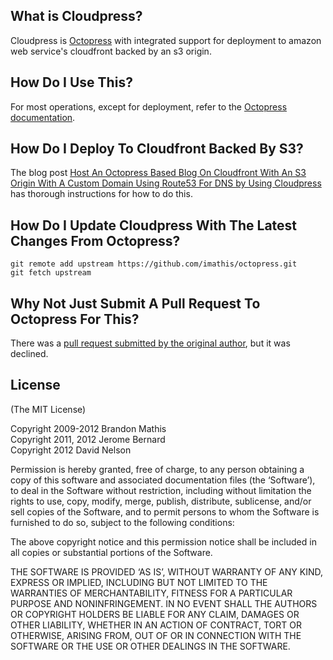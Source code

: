## What is Cloudpress?

Cloudpress is [Octopress](https://github.com/imathis/octopress) with integrated support for deployment to amazon web service's cloudfront backed by an s3 origin.

## How Do I Use This?

For most operations, except for deployment, refer to the [Octopress documentation](http://octopress.org/docs).

## How Do I Deploy To Cloudfront Backed By S3?

The blog post [Host An Octopress Based Blog On Cloudfront With An S3 Origin With A Custom Domain Using Route53 For DNS by Using Cloudpress](http://www.david-j-nelson.com/coming_soon) has thorough instructions for how to do this.

## How Do I Update Cloudpress With The Latest Changes From Octopress?

`git remote add upstream https://github.com/imathis/octopress.git`  
`git fetch upstream`

## Why Not Just Submit A Pull Request To Octopress For This?

There was a [pull request submitted by the original author](https://github.com/imathis/octopress/pull/175), but it was declined.

## License
(The MIT License)

Copyright 2009-2012 Brandon Mathis  
Copyright 2011, 2012 Jerome Bernard  
Copyright 2012 David Nelson  

Permission is hereby granted, free of charge, to any person obtaining a copy of this software and associated documentation files (the ‘Software’), to deal in the Software without restriction, including without limitation the rights to use, copy, modify, merge, publish, distribute, sublicense, and/or sell copies of the Software, and to permit persons to whom the Software is furnished to do so, subject to the following conditions:

The above copyright notice and this permission notice shall be included in all copies or substantial portions of the Software.

THE SOFTWARE IS PROVIDED ‘AS IS’, WITHOUT WARRANTY OF ANY KIND, EXPRESS OR IMPLIED, INCLUDING BUT NOT LIMITED TO THE WARRANTIES OF MERCHANTABILITY, FITNESS FOR A PARTICULAR PURPOSE AND NONINFRINGEMENT. IN NO EVENT SHALL THE AUTHORS OR COPYRIGHT HOLDERS BE LIABLE FOR ANY CLAIM, DAMAGES OR OTHER LIABILITY, WHETHER IN AN ACTION OF CONTRACT, TORT OR OTHERWISE, ARISING FROM, OUT OF OR IN CONNECTION WITH THE SOFTWARE OR THE USE OR OTHER DEALINGS IN THE SOFTWARE.
